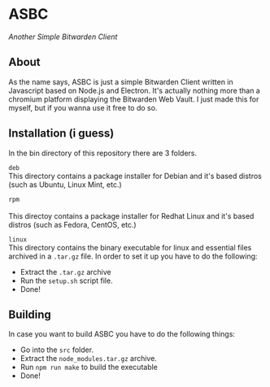 # ASBC
*Another Simple Bitwarden Client*

## About

As the name says, ASBC is just a simple Bitwarden Client written in Javascript based on Node.js and
Electron. It's actually nothing more than a chromium platform displaying the Bitwarden Web Vault.
I just made this for myself, but if you wanna use it free to do so.


## Installation (i guess)

In the bin directory of this repository there are 3 folders.

```deb```<br/>
This directory contains a package installer for Debian and it's based distros (such as Ubuntu, Linux Mint, etc.)

```rpm```<br/>	
This directoy contains a package installer for Redhat Linux and it's based distros (such as Fedora, CentOS, etc.)

```linux```<br/>
This directory contains the binary executable for linux and essential files archived in a ```.tar.gz``` file. In order to set it up you have to do the following:

* Extract the ```.tar.gz``` archive
* Run the ```setup.sh``` script file. 
* Done!


## Building

In case you want to build ASBC you have to do the following things:<br/>

* Go into the ```src``` folder.
* Extract the ```node_modules.tar.gz``` archive.
* Run ```npm run make``` to build the executable
* Done!
